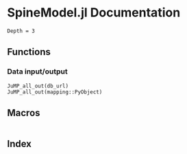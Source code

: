 # SpineModel.jl Documentation


```@contents
Depth = 3
```

## Functions

### Data input/output

```@docs
JuMP_all_out(db_url)
JuMP_all_out(mapping::PyObject)
```

## Macros

```@docs
```

## Index

```@index
```

